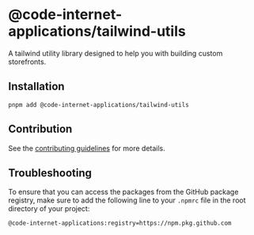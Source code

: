 # @code-internet-applications/tailwind-utils

A tailwind utility library designed to help you with building custom storefronts.

## Installation

```
pnpm add @code-internet-applications/tailwind-utils
```

## Contribution

See the [contributing guidelines](https://github.com/code-internet-applications/cbt-hydrogen/blob/main/CONTRIBUTING.md) for more details.

## Troubleshooting

To ensure that you can access the packages from the GitHub package registry, make sure to add the following line to your `.npmrc` file in the root directory of your project:

```
@code-internet-applications:registry=https://npm.pkg.github.com
```
